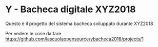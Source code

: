 # Y - Bacheca digitale XYZ2018

Questo è il progetto del sistema bacheca sviluppato durante XYZ2018

Per vedere le cose da fare 
https://github.com/lascuolaopensource/ybacheca2018/projects/1
